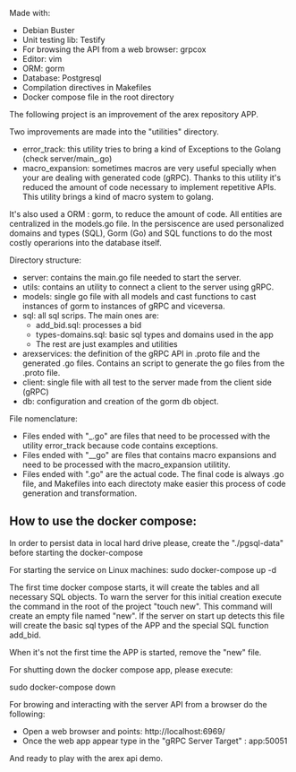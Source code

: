 Made with:

- Debian Buster
- Unit testing lib: Testify
- For browsing the API from a web browser: grpcox
- Editor: vim
- ORM: gorm
- Database: Postgresql
- Compilation directives in Makefiles
- Docker compose file in the root directory

The following project is an improvement of the arex repository APP.

Two improvements are made into the "utilities" directory. 
- error_track: this utility tries to bring a kind of Exceptions to the Golang (check server/main_.go)
- macro_expansion: sometimes macros are very useful specially when your are dealing with generated code (gRPC). Thanks to this utility it's reduced the amount of code necessary to implement repetitive APIs. This utility brings a kind of macro system to golang.

It's also used a ORM : gorm, to reduce the amount of code. All entities are centralized in the models.go file. In the persiscence are used personalized domains and types (SQL), Gorm (Go) and SQL functions to do the most costly operarions into the database itself.

Directory structure:

- server: contains the main.go file needed to start the server.
- utils: contains an utility to connect a client to the server using gRPC.
- models: single go file with all models and cast functions to cast instances of gorm to instances of gRPC and viceversa.
- sql: all sql scrips. The main ones are:
  - add_bid.sql: processes a bid
  - types-domains.sql: basic sql types and domains used in the app
  - The rest are just examples and utilities
- arexservices: the definition of the gRPC  API in .proto file and the generated .go files. Contains an script to generate the go files from the .proto file.
- client: single file with all test to the server made from the client side (gRPC)
- db: configuration and creation of the gorm db object.
 
 
File nomenclature:
- Files ended with "_.go" are files that need to be processed with the utility error_track because code contains exceptions.
- Files ended with "__go" are files that contains macro expansions and need to be processed with the macro_expansion utilitity. 
- Files ended with ".go" are the actual code.
The final code is always .go file, and Makefiles into each directoty make easier this process of code generation and transformation.



How to use the docker compose:
------------------------------

In order to persist data in local hard drive please, create the "./pgsql-data" before starting the docker-compose

For starting the service on Linux machines:
sudo docker-compose up -d

The first time docker compose starts, it will create the tables and all necessary SQL objects. To warn the server for this initial creation execute the command in the root of the project "touch new". This command will create an empty file named "new". If the server on start up detects this file will create the basic sql types of the APP and the special SQL function add_bid.

When it's not the first time the APP is started, remove the "new" file.

For shutting down the docker compose app, please execute:

sudo docker-compose down

For browing and interacting with the server API from a browser do the following:

* Open a web browser and points: http://localhost:6969/
* Once the web app appear type in the "gRPC Server Target" :  app:50051

And ready to play with the arex api demo.
